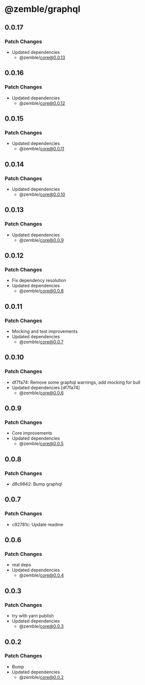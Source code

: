 # @zemble/graphql

## 0.0.17

### Patch Changes

- Updated dependencies
  - @zemble/core@0.0.13

## 0.0.16

### Patch Changes

- Updated dependencies
  - @zemble/core@0.0.12

## 0.0.15

### Patch Changes

- Updated dependencies
  - @zemble/core@0.0.11

## 0.0.14

### Patch Changes

- Updated dependencies
  - @zemble/core@0.0.10

## 0.0.13

### Patch Changes

- Updated dependencies
  - @zemble/core@0.0.9

## 0.0.12

### Patch Changes

- Fix dependency resolution
- Updated dependencies
  - @zemble/core@0.0.8

## 0.0.11

### Patch Changes

- Mocking and test improvements
- Updated dependencies
  - @zemble/core@0.0.7

## 0.0.10

### Patch Changes

- df7fa74: Remove some graphql warnings, add mocking for bull
- Updated dependencies [df7fa74]
  - @zemble/core@0.0.6

## 0.0.9

### Patch Changes

- Core improvements
- Updated dependencies
  - @zemble/core@0.0.5

## 0.0.8

### Patch Changes

- d8c9842: Bump graphql

## 0.0.7

### Patch Changes

- c92781c: Update readme

## 0.0.6

### Patch Changes

- real deps
- Updated dependencies
  - @zemble/core@0.0.4

## 0.0.3

### Patch Changes

- try with yarn publish
- Updated dependencies
  - @zemble/core@0.0.3

## 0.0.2

### Patch Changes

- Bump
- Updated dependencies
  - @zemble/core@0.0.2
